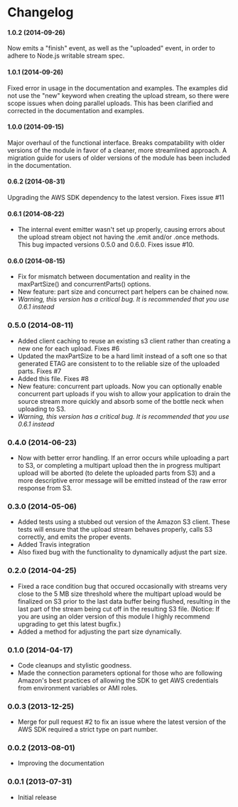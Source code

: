 Changelog
=========

#### 1.0.2 (2014-09-26)

Now emits a "finish" event, as well as the "uploaded" event, in order to adhere to Node.js writable stream spec.

#### 1.0.1 (2014-09-26)

Fixed error in usage in the documentation and examples. The examples did not use the "new" keyword when creating the upload stream, so there were scope issues when doing parallel uploads. This has been clarified and corrected in the documentation and examples.

#### 1.0.0 (2014-09-15)

Major overhaul of the functional interface. Breaks compatability with older versions of the module in favor of a cleaner, more streamlined approach. A migration guide for users of older versions of the module has been included in the documentation.

#### 0.6.2 (2014-08-31)

Upgrading the AWS SDK dependency to the latest version. Fixes issue #11

#### 0.6.1 (2014-08-22)

* The internal event emitter wasn't set up properly, causing errors about the upload stream object not having the .emit and/or .once methods. This bug impacted versions 0.5.0 and 0.6.0. Fixes issue #10.

#### 0.6.0 (2014-08-15)

* Fix for mismatch between documentation and reality in the maxPartSize() and concurrentParts() options.
* New feature: part size and concurrect part helpers can be chained now.
* *Warning, this version has a critical bug. It is recommended that you use 0.6.1 instead*

### 0.5.0 (2014-08-11)

* Added client caching to reuse an existing s3 client rather than creating a new one for each upload. Fixes #6
* Updated the maxPartSize to be a hard limit instead of a soft one so that generated ETAG are consistent to to the reliable size of the uploaded parts. Fixes #7
* Added this file. Fixes #8
* New feature: concurrent part uploads. Now you can optionally enable concurrent part uploads if you wish to allow your application to drain the source stream more quickly and absorb some of the bottle neck when uploading to S3.
* *Warning, this version has a critical bug. It is recommended that you use 0.6.1 instead*

### 0.4.0 (2014-06-23)

* Now with better error handling. If an error occurs while uploading a part to S3, or completing a multipart upload then the in progress multipart upload will be aborted (to delete the uploaded parts from S3) and a more descriptive error message will be emitted instead of the raw error response from S3.

### 0.3.0 (2014-05-06)

* Added tests using a stubbed out version of the Amazon S3 client. These tests will ensure that the upload stream behaves properly, calls S3 correctly, and emits the proper events.
* Added Travis integration
* Also fixed bug with the functionality to dynamically adjust the part size.

### 0.2.0 (2014-04-25)

* Fixed a race condition bug that occured occasionally with streams very close to the 5 MB size threshold where the multipart upload would be finalized on S3 prior to the last data buffer being flushed, resulting in the last part of the stream being cut off in the resulting S3 file. (Notice: If you are using an older version of this module I highly recommend upgrading to get this latest bugfix.)
* Added a method for adjusting the part size dynamically.

### 0.1.0 (2014-04-17)

* Code cleanups and stylistic goodness.
* Made the connection parameters optional for those who are following Amazon's best practices of allowing the SDK to get AWS credentials from environment variables or AMI roles.

### 0.0.3 (2013-12-25)

* Merge for pull request #2 to fix an issue where the latest version of the AWS SDK required a strict type on part number.

### 0.0.2 (2013-08-01)

* Improving the documentation

### 0.0.1 (2013-07-31)

* Initial release
